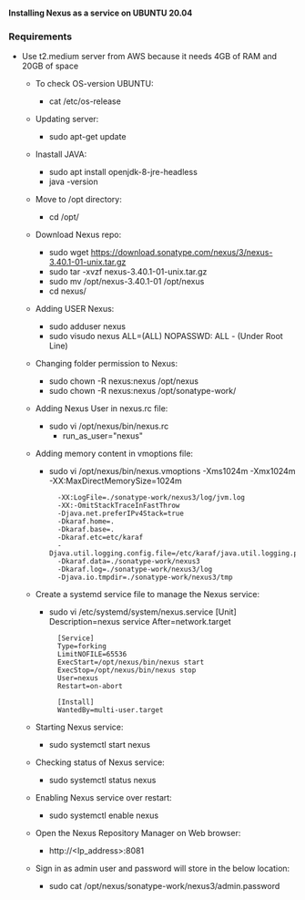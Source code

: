 #### Installing Nexus as a service on UBUNTU 20.04 #####


### Requirements ###


- Use t2.medium server from AWS because it needs 4GB of RAM and 20GB of space

  - To check OS-version UBUNTU:
	- cat /etc/os-release

  - Updating server:
	- sudo apt-get update

  - Inastall JAVA:
	- sudo apt install openjdk-8-jre-headless
	- java -version

  - Move to /opt directory:
	- cd /opt/

  - Download Nexus repo:
	- sudo wget https://download.sonatype.com/nexus/3/nexus-3.40.1-01-unix.tar.gz
	- sudo tar -xvzf nexus-3.40.1-01-unix.tar.gz
	- sudo mv /opt/nexus-3.40.1-01 /opt/nexus
	- cd nexus/

  - Adding USER Nexus:
	- sudo adduser nexus
	- sudo visudo
		nexus ALL=(ALL) NOPASSWD: ALL 	- 	(Under Root Line)

  - Changing folder permission to Nexus:
	- sudo chown -R nexus:nexus /opt/nexus
	- sudo chown -R nexus:nexus /opt/sonatype-work/

  - Adding Nexus User in nexus.rc file:
	- sudo vi /opt/nexus/bin/nexus.rc
		- run_as_user="nexus"
	
  - Adding memory content in vmoptions file:
	- sudo vi /opt/nexus/bin/nexus.vmoptions
			-Xms1024m
			-Xmx1024m
			-XX:MaxDirectMemorySize=1024m

			-XX:LogFile=./sonatype-work/nexus3/log/jvm.log
			-XX:-OmitStackTraceInFastThrow
			-Djava.net.preferIPv4Stack=true
			-Dkaraf.home=.
			-Dkaraf.base=.
			-Dkaraf.etc=etc/karaf
			-Djava.util.logging.config.file=/etc/karaf/java.util.logging.properties
			-Dkaraf.data=./sonatype-work/nexus3
			-Dkaraf.log=./sonatype-work/nexus3/log
			-Djava.io.tmpdir=./sonatype-work/nexus3/tmp
	
  - Create a systemd service file to manage the Nexus service:
	- sudo vi /etc/systemd/system/nexus.service
			[Unit]
			Description=nexus service
			After=network.target

			[Service]
			Type=forking
			LimitNOFILE=65536
			ExecStart=/opt/nexus/bin/nexus start
			ExecStop=/opt/nexus/bin/nexus stop
			User=nexus
			Restart=on-abort

			[Install]
			WantedBy=multi-user.target
	
  - Starting Nexus service:
	- sudo systemctl start nexus

  - Checking status of Nexus service:
	- sudo systemctl status nexus

  - Enabling Nexus service over restart:
	- sudo systemctl enable nexus

  - Open the Nexus Repository Manager on Web browser: 
	- http://<Ip_address>:8081

  - Sign in as admin user and password will store in the below location:
	- sudo cat /opt/nexus/sonatype-work/nexus3/admin.password
